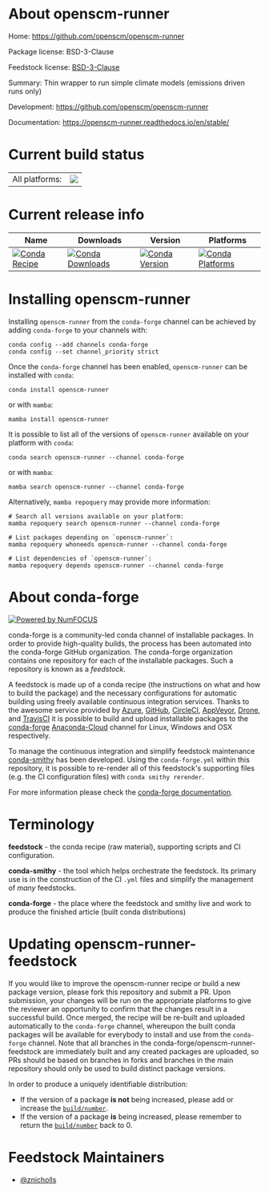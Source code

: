 About openscm-runner
====================

Home: https://github.com/openscm/openscm-runner

Package license: BSD-3-Clause

Feedstock license: [BSD-3-Clause](https://github.com/conda-forge/openscm-runner-feedstock/blob/main/LICENSE.txt)

Summary: Thin wrapper to run simple climate models (emissions driven runs only)

Development: https://github.com/openscm/openscm-runner

Documentation: https://openscm-runner.readthedocs.io/en/stable/

Current build status
====================


<table><tr><td>All platforms:</td>
    <td>
      <a href="https://dev.azure.com/conda-forge/feedstock-builds/_build/latest?definitionId=14785&branchName=main">
        <img src="https://dev.azure.com/conda-forge/feedstock-builds/_apis/build/status/openscm-runner-feedstock?branchName=main">
      </a>
    </td>
  </tr>
</table>

Current release info
====================

| Name | Downloads | Version | Platforms |
| --- | --- | --- | --- |
| [![Conda Recipe](https://img.shields.io/badge/recipe-openscm--runner-green.svg)](https://anaconda.org/conda-forge/openscm-runner) | [![Conda Downloads](https://img.shields.io/conda/dn/conda-forge/openscm-runner.svg)](https://anaconda.org/conda-forge/openscm-runner) | [![Conda Version](https://img.shields.io/conda/vn/conda-forge/openscm-runner.svg)](https://anaconda.org/conda-forge/openscm-runner) | [![Conda Platforms](https://img.shields.io/conda/pn/conda-forge/openscm-runner.svg)](https://anaconda.org/conda-forge/openscm-runner) |

Installing openscm-runner
=========================

Installing `openscm-runner` from the `conda-forge` channel can be achieved by adding `conda-forge` to your channels with:

```
conda config --add channels conda-forge
conda config --set channel_priority strict
```

Once the `conda-forge` channel has been enabled, `openscm-runner` can be installed with `conda`:

```
conda install openscm-runner
```

or with `mamba`:

```
mamba install openscm-runner
```

It is possible to list all of the versions of `openscm-runner` available on your platform with `conda`:

```
conda search openscm-runner --channel conda-forge
```

or with `mamba`:

```
mamba search openscm-runner --channel conda-forge
```

Alternatively, `mamba repoquery` may provide more information:

```
# Search all versions available on your platform:
mamba repoquery search openscm-runner --channel conda-forge

# List packages depending on `openscm-runner`:
mamba repoquery whoneeds openscm-runner --channel conda-forge

# List dependencies of `openscm-runner`:
mamba repoquery depends openscm-runner --channel conda-forge
```


About conda-forge
=================

[![Powered by
NumFOCUS](https://img.shields.io/badge/powered%20by-NumFOCUS-orange.svg?style=flat&colorA=E1523D&colorB=007D8A)](https://numfocus.org)

conda-forge is a community-led conda channel of installable packages.
In order to provide high-quality builds, the process has been automated into the
conda-forge GitHub organization. The conda-forge organization contains one repository
for each of the installable packages. Such a repository is known as a *feedstock*.

A feedstock is made up of a conda recipe (the instructions on what and how to build
the package) and the necessary configurations for automatic building using freely
available continuous integration services. Thanks to the awesome service provided by
[Azure](https://azure.microsoft.com/en-us/services/devops/), [GitHub](https://github.com/),
[CircleCI](https://circleci.com/), [AppVeyor](https://www.appveyor.com/),
[Drone](https://cloud.drone.io/welcome), and [TravisCI](https://travis-ci.com/)
it is possible to build and upload installable packages to the
[conda-forge](https://anaconda.org/conda-forge) [Anaconda-Cloud](https://anaconda.org/)
channel for Linux, Windows and OSX respectively.

To manage the continuous integration and simplify feedstock maintenance
[conda-smithy](https://github.com/conda-forge/conda-smithy) has been developed.
Using the ``conda-forge.yml`` within this repository, it is possible to re-render all of
this feedstock's supporting files (e.g. the CI configuration files) with ``conda smithy rerender``.

For more information please check the [conda-forge documentation](https://conda-forge.org/docs/).

Terminology
===========

**feedstock** - the conda recipe (raw material), supporting scripts and CI configuration.

**conda-smithy** - the tool which helps orchestrate the feedstock.
                   Its primary use is in the construction of the CI ``.yml`` files
                   and simplify the management of *many* feedstocks.

**conda-forge** - the place where the feedstock and smithy live and work to
                  produce the finished article (built conda distributions)


Updating openscm-runner-feedstock
=================================

If you would like to improve the openscm-runner recipe or build a new
package version, please fork this repository and submit a PR. Upon submission,
your changes will be run on the appropriate platforms to give the reviewer an
opportunity to confirm that the changes result in a successful build. Once
merged, the recipe will be re-built and uploaded automatically to the
`conda-forge` channel, whereupon the built conda packages will be available for
everybody to install and use from the `conda-forge` channel.
Note that all branches in the conda-forge/openscm-runner-feedstock are
immediately built and any created packages are uploaded, so PRs should be based
on branches in forks and branches in the main repository should only be used to
build distinct package versions.

In order to produce a uniquely identifiable distribution:
 * If the version of a package **is not** being increased, please add or increase
   the [``build/number``](https://docs.conda.io/projects/conda-build/en/latest/resources/define-metadata.html#build-number-and-string).
 * If the version of a package **is** being increased, please remember to return
   the [``build/number``](https://docs.conda.io/projects/conda-build/en/latest/resources/define-metadata.html#build-number-and-string)
   back to 0.

Feedstock Maintainers
=====================

* [@znicholls](https://github.com/znicholls/)

